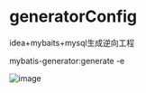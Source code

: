 # generatorConfig
idea+mybaits+mysql生成逆向工程

mybatis-generator:generate -e

![image](https://user-images.githubusercontent.com/37019917/118853568-793e4b00-b906-11eb-9244-f873587c7534.png)
